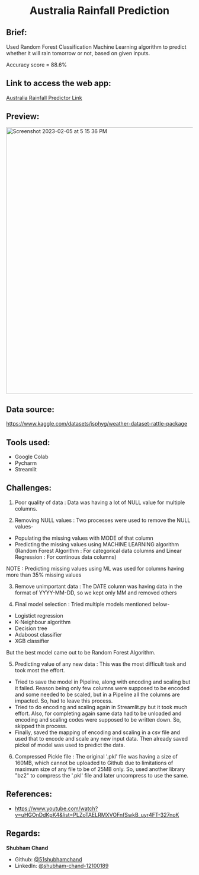 <h1 align="center" style="margin-top: 0px;">Australia Rainfall Prediction</h1>


## Brief:
Used Random Forest Classification Machine Learning algorithm to predict whether it will rain tomorrow or not, based on given inputs.

Accuracy score = 88.6%


## Link to access the web app:
[Australia Rainfall Predictor Link](https://51shubhamchand-ml-australia-rainfall-predictio-streamlit-k7apmb.streamlit.app/)


## Preview:
<img width="717" alt="Screenshot 2023-02-05 at 5 15 36 PM" src="https://user-images.githubusercontent.com/36957216/216816812-cf7fb80c-9530-4fcd-8fe8-fce6345d8fa1.png">


## Data source:
https://www.kaggle.com/datasets/jsphyg/weather-dataset-rattle-package


## Tools used:
* Google Colab
* Pycharm
* Streamlit


## Challenges:
1. Poor quality of data : Data was having a lot of NULL value for multiple columns.

2. Removing NULL values : Two processes were used to remove the NULL values-
  * Populating the missing values with MODE of that column
  * Predicting the missing values using MACHINE LEARNING algorithm (Random Forest Algorithm : For categorical data columns 
  and Linear Regression : For continous data columns)
  
  NOTE : Predicting missing values using ML was used for columns having more than 35% missing values

3. Remove unimportant data : The DATE column was having data in the format of YYYY-MM-DD, so we kept only MM and removed others

4. Final model selection : Tried multiple models mentioned below-
  * Logistict regression
  * K-Neighbour algorithm
  * Decision tree
  * Adaboost classifier
  * XGB classifier
  
  But the best model came out to be Random Forest Algorithm.

5. Predicting value of any new data : This was the most difficult task and took most the effort.
  * Tried to save the model in Pipeline, along with encoding and scaling but it failed.
  Reason being only few columns were supposed to be encoded and some needed to be scaled, but in a Pipeline all the columns are impacted. So, had to leave this process.
  * Tried to do encoding and scaling again in Streamlit.py but it took much effort. Also, for completing again same data had to be unloaded and encoding and scaling codes were supposed to be written down. So, skipped this process.
  * Finally, saved the mapping of encoding and scaling in a csv file and used that to encode and scale any new input data. Then already saved pickel of model was used to predict the data.

6. Compressed Pickle file : The original '.pkl' file was having a size of 160MB, which cannot be uploaded to Github due to limitations of maximum size of any file to be of 25MB only. So, used another library "bz2" to compress the '.pkl' file and later uncompress to use the same.


## References:
* https://www.youtube.com/watch?v=uHGOnDdKpK4&list=PLZoTAELRMXVOFnfSwkB_uyr4FT-327noK


## Regards:
**Shubham Chand**
- Github: [@51shubhamchand](https://github.com/51shubhamchand)
- LinkedIn: [@shubham-chand-12100189](https://www.linkedin.com/in/shubham-chand-12100189)
